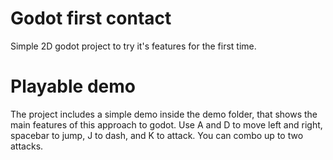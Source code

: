 # Godot first contact

Simple 2D godot project to try it's features for the first time.

# Playable demo

The project includes a simple demo inside the demo folder, that shows the main features of this approach to godot. Use A and D to move left and right, spacebar to jump, J to dash, and K to attack. You can combo up to two attacks.

